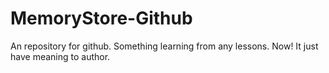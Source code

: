 # MemoryStore-Github
An repository for github.
Something learning from any lessons.
Now! It just have meaning to author.

